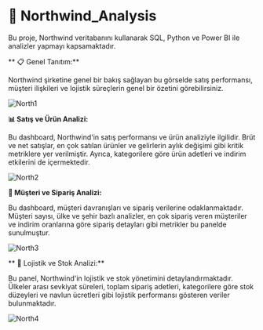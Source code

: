 # 🚢 Northwind_Analysis
Bu proje, Northwind veritabanını kullanarak SQL, Python ve Power BI ile analizler yapmayı kapsamaktadır.

** 📋 Genel Tanıtım:**

Northwind şirketine genel bir bakış sağlayan bu görselde satış performansı, müşteri ilişkileri ve lojistik süreçlerin genel bir özetini görebilirsiniz.

![North1](Görseller/north1.png)

**📊 Satış ve Ürün Analizi:**

Bu dashboard, Northwind'in satış performansı ve ürün analiziyle ilgilidir. Brüt ve net satışlar, en çok satılan ürünler ve gelirlerin aylık değişimi gibi kritik metriklere yer verilmiştir. Ayrıca, kategorilere göre ürün adetleri ve indirim etkilerini de içermektedir.

![North2](Görseller/north2.png)

**👥 Müşteri ve Sipariş Analizi:**

Bu dashboard, müşteri davranışları ve sipariş verilerine odaklanmaktadır. Müşteri sayısı, ülke ve şehir bazlı analizler, en çok sipariş veren müşteriler ve indirim oranlarına göre sipariş detayları gibi metrikler bu panelde sunulmuştur.

![North3](Görseller/north3.png)

** 🚚  Lojistik ve Stok Analizi:**

Bu panel, Northwind'in lojistik ve stok yönetimini detaylandırmaktadır. Ülkeler arası sevkiyat süreleri, toplam sipariş adetleri, kategorilere göre stok düzeyleri ve navlun ücretleri gibi lojistik performansı gösteren veriler bulunmaktadır.

![North4](Görseller/north4.png)

